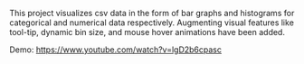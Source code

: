 This project visualizes csv data in the form of bar graphs and histograms for categorical and
numerical data respectively. Augmenting visual features like tool-tip, dynamic bin size, and
mouse hover animations have been added.

Demo: https://www.youtube.com/watch?v=lgD2b6cpasc
